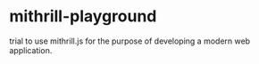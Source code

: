 # mithrill-playground
trial to use mithrill.js for the purpose of developing a modern web application.
